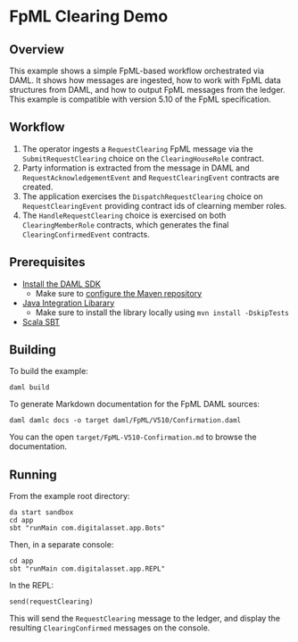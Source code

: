 # FpML Clearing Demo

## Overview

This example shows a simple FpML-based workflow orchestrated via DAML. It shows how messages are ingested, how to work with FpML data structures from DAML, and how to output FpML messages from the ledger. This example is compatible with version 5.10 of the FpML specification.

## Workflow
1. The operator ingests a `RequestClearing` FpML message via the `SubmitRequestClearing` choice on the `ClearingHouseRole` contract.
2. Party information is extracted from the message in DAML and `RequestAcknowledgementEvent` and `RequestClearingEvent` contracts are created.
3. The application exercises the `DispatchRequestClearing`  choice on `RequestClearingEvent` providing contract ids of clearning member roles.
4. The `HandleRequestClearing` choice is exercised on both `ClearingMemberRole` contracts, which generates the final `ClearingConfirmedEvent` contracts.

## Prerequisites

- [Install the DAML SDK](https://docs.daml.com/getting-started/installation.html)
  - Make sure to [configure the Maven repository](https://docs.daml.com/getting-started/installation.html#configure-maven)
- [Java Integration Libarary](../lib-integration-java/README.md)
  - Make sure to install the library locally using `mvn install -DskipTests`
- [Scala SBT](https://www.scala-sbt.org/)

## Building

To build the example:
```
daml build
```
To generate Markdown documentation for the FpML DAML sources:
```
daml damlc docs -o target daml/FpML/V510/Confirmation.daml
```
You can the open `target/FpML-V510-Confirmation.md` to browse the documentation.

## Running
From the example root directory:
```
da start sandbox
cd app
sbt "runMain com.digitalasset.app.Bots"
```
Then, in a separate console:
```
cd app
sbt "runMain com.digitalasset.app.REPL"
```
In the REPL:
```
send(requestClearing)
```
This will send the `RequestClearing` message to the ledger, and display the resulting `ClearingConfirmed` messages on the console.